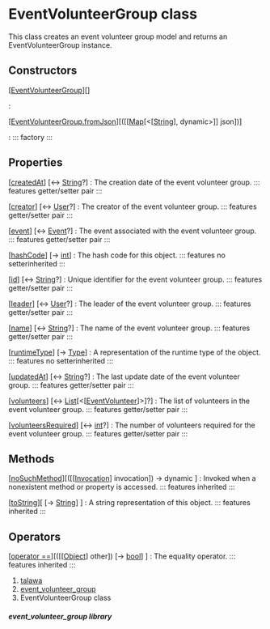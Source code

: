 
<div>

# EventVolunteerGroup class

</div>


This class creates an event volunteer group model and returns an
EventVolunteerGroup instance.



## Constructors

[[EventVolunteerGroup](../models_events_event_volunteer_group/EventVolunteerGroup/EventVolunteerGroup.md)][]

:   

[[EventVolunteerGroup.fromJson](../models_events_event_volunteer_group/EventVolunteerGroup/EventVolunteerGroup.fromJson.md)][([[[Map](https://api.flutter.dev/flutter/dart-core/Map-class.md)[\<[[String](https://api.flutter.dev/flutter/dart-core/String-class.html)], dynamic\>]] json])]

:   ::: 
    factory
    :::



## Properties

[[createdAt](../models_events_event_volunteer_group/EventVolunteerGroup/createdAt.md)] [↔ [String](https://api.flutter.dev/flutter/dart-core/String-class.html)?]
:   The creation date of the event volunteer group.
    ::: features
    getter/setter pair
    :::

[[creator](../models_events_event_volunteer_group/EventVolunteerGroup/creator.md)] [↔ [User](../models_user_user_info/User-class.md)?]
:   The creator of the event volunteer group.
    ::: features
    getter/setter pair
    :::

[[event](../models_events_event_volunteer_group/EventVolunteerGroup/event.md)] [↔ [Event](../models_events_event_model/Event-class.md)?]
:   The event associated with the event volunteer group.
    ::: features
    getter/setter pair
    :::

[[hashCode](https://api.flutter.dev/flutter/dart-core/Object/hashCode.html)] [→ [int](https://api.flutter.dev/flutter/dart-core/int-class.html)]
:   The hash code for this object.
    ::: features
    no setterinherited
    :::

[[id](../models_events_event_volunteer_group/EventVolunteerGroup/id.md)] [↔ [String](https://api.flutter.dev/flutter/dart-core/String-class.html)?]
:   Unique identifier for the event volunteer group.
    ::: features
    getter/setter pair
    :::

[[leader](../models_events_event_volunteer_group/EventVolunteerGroup/leader.md)] [↔ [User](../models_user_user_info/User-class.md)?]
:   The leader of the event volunteer group.
    ::: features
    getter/setter pair
    :::

[[name](../models_events_event_volunteer_group/EventVolunteerGroup/name.md)] [↔ [String](https://api.flutter.dev/flutter/dart-core/String-class.html)?]
:   The name of the event volunteer group.
    ::: features
    getter/setter pair
    :::

[[runtimeType](https://api.flutter.dev/flutter/dart-core/Object/runtimeType.html)] [→ [Type](https://api.flutter.dev/flutter/dart-core/Type-class.html)]
:   A representation of the runtime type of the object.
    ::: features
    no setterinherited
    :::

[[updatedAt](../models_events_event_volunteer_group/EventVolunteerGroup/updatedAt.md)] [↔ [String](https://api.flutter.dev/flutter/dart-core/String-class.html)?]
:   The last update date of the event volunteer group.
    ::: features
    getter/setter pair
    :::

[[volunteers](../models_events_event_volunteer_group/EventVolunteerGroup/volunteers.md)] [↔ [List](https://api.flutter.dev/flutter/dart-core/List-class.html)[\<[[EventVolunteer](../models_events_event_volunteer/EventVolunteer-class.md)]\>]?]
:   The list of volunteers in the event volunteer group.
    ::: features
    getter/setter pair
    :::

[[volunteersRequired](../models_events_event_volunteer_group/EventVolunteerGroup/volunteersRequired.md)] [↔ [int](https://api.flutter.dev/flutter/dart-core/int-class.html)?]
:   The number of volunteers required for the event volunteer group.
    ::: features
    getter/setter pair
    :::



## Methods

[[noSuchMethod](https://api.flutter.dev/flutter/dart-core/Object/noSuchMethod.html)][([[[Invocation](https://api.flutter.dev/flutter/dart-core/Invocation-class.md)] invocation]) → dynamic ]
:   Invoked when a nonexistent method or property is accessed.
    ::: features
    inherited
    :::

[[toString](https://api.flutter.dev/flutter/dart-core/Object/toString.html)][ [→ [String](https://api.flutter.dev/flutter/dart-core/String-class.html)] ]
:   A string representation of this object.
    ::: features
    inherited
    :::



## Operators

[[operator ==](https://api.flutter.dev/flutter/dart-core/Object/operator_equals.html)][([[[Object](https://api.flutter.dev/flutter/dart-core/Object-class.md)] other]) [→ [bool](https://api.flutter.dev/flutter/dart-core/bool-class.html)] ]
:   The equality operator.
    ::: features
    inherited
    :::







1.  [talawa](../index.md)
2.  [event_volunteer_group](../models_events_event_volunteer_group/)
3.  EventVolunteerGroup class

##### event_volunteer_group library







